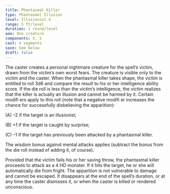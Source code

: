 ```yaml
---
title: Phantasmal Killer
type: Phantasmal Illusion
level: Illusionist 4
range: 5 ft/level
duration: 1 round/level
aoe: One creature
components: V, S
cast: 4 segments
save: See below
draft: false
---
```


The caster creates a personal nightmare creature for the spell’s victim, drawn from the victim’s own worst fears. The creature is visible only to the victim and the caster. When the phantasmal killer takes shape, the victim is entitled to roll 3d6 and compare the result to his or her intelligence ability score. If the die roll is less than the victim’s intelligence, the victim realizes that the killer is actually an illusion and cannot be harmed by it. Certain modifi ers apply to this roll (note that a negative modifi er increases the chance for successfully disbelieving the apparition):

(A) –2 if the target is an illusionist;

(B) +1 if the target is caught by surprise;

(C) –1 if the target has previously been attacked by a phantasmal killer.

The wisdom bonus against mental attacks applies (subtract the bonus from the die roll instead of adding it, of course).

Provided that the victim fails his or her saving throw, the phantasmal killer proceeds to attack as a 4 HD monster. If it hits the target, he or she will automatically die from fright. The apparition is not vulnerable to damage and cannot be escaped. It disappears at the end of the spell’s duration, or at any time the caster dismisses it, or when the caster is killed or rendered unconscious.
